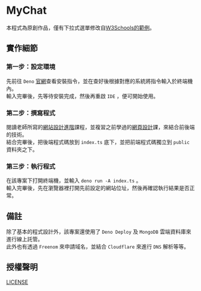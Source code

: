 # MyChat

本程式為原創作品，僅有下拉式選單修改自[W3Schools的範例](https://www.w3schools.com/howto/howto_custom_select.asp)。

## 實作細節

### 第一步：設定環境

先前往 `Deno` [官網](https://deno.land)查看安裝指令，並在查好後根據對應的系統將指令輸入於終端機內。  
輸入完畢後，先等待安裝完成，然後再重啟 `IDE` ，便可開始使用。

### 第二步：撰寫程式

閱讀老師所寫的[網站設計進階](https://gitlab.com/cccnqu111/ws)課程，並複習之前學過的[網頁設計](https://gitlab.com/ccc110/wp)課，來結合前後端的技術。  
結合完畢後，把後端程式碼放到 `index.ts` 底下，並把前端程式碼獨立到 `public` 資料夾之下。

### 第三步：執行程式

在該專案下打開終端機，並輸入 `deno run -A index.ts` 。  
輸入完畢後，先在瀏覽器裡打開先前設定的網站位址，然後再確認執行結果是否正常。

## 備註

除了基本的程式設計外，該專案還使用了 `Deno Deploy` 及 `MongoDB` 雲端資料庫來進行線上託管。  
此外也有透過 `Freenom` 來申請域名，並結合 `Cloudflare` 來進行 `DNS` 解析等等。

## 授權聲明

[LICENSE](LICENSE)
